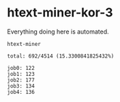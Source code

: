 # htext-miner-kor-3

Everything doing here is automated.

```
htext-miner

total: 692/4514 (15.3300841825432%)

job0: 122
job1: 123
job2: 177
job3: 134
job4: 136
```